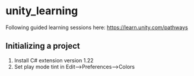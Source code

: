 # unity_learning

Following guided learning sessions here: https://learn.unity.com/pathways

## Initializing a project

1. Install C# extension version 1.22
1. Set play mode tint in Edit-->Preferences-->Colors
